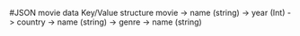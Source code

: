 #JSON movie data
Key/Value structure
    movie -> name (string)
          -> year (Int)
          -> country -> name (string)
          -> genre -> name (string)